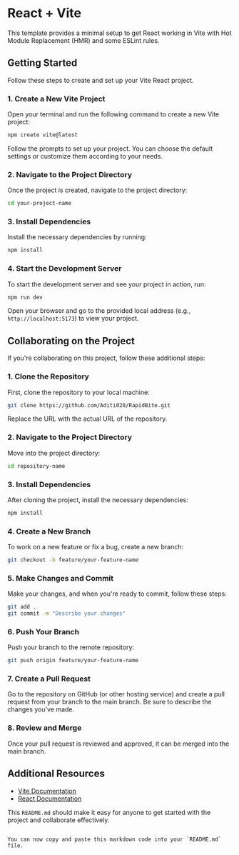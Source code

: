 
# React + Vite

This template provides a minimal setup to get React working in Vite with Hot Module Replacement (HMR) and some ESLint rules.

## Getting Started

Follow these steps to create and set up your Vite React project.

### 1. Create a New Vite Project

Open your terminal and run the following command to create a new Vite project:

```bash
npm create vite@latest
```

Follow the prompts to set up your project. You can choose the default settings or customize them according to your needs.

### 2. Navigate to the Project Directory

Once the project is created, navigate to the project directory:

```bash
cd your-project-name
```

### 3. Install Dependencies

Install the necessary dependencies by running:

```bash
npm install
```

### 4. Start the Development Server

To start the development server and see your project in action, run:

```bash
npm run dev
```

Open your browser and go to the provided local address (e.g., `http://localhost:5173`) to view your project.

## Collaborating on the Project

If you're collaborating on this project, follow these additional steps:

### 1. Clone the Repository

First, clone the repository to your local machine:

```bash
git clone https://github.com/Aditi020/RapidBite.git
```

Replace the URL with the actual URL of the repository.

### 2. Navigate to the Project Directory

Move into the project directory:

```bash
cd repository-name
```

### 3. Install Dependencies

After cloning the project, install the necessary dependencies:

```bash
npm install
```

### 4. Create a New Branch

To work on a new feature or fix a bug, create a new branch:

```bash
git checkout -b feature/your-feature-name
```

### 5. Make Changes and Commit

Make your changes, and when you're ready to commit, follow these steps:

```bash
git add .
git commit -m "Describe your changes"
```

### 6. Push Your Branch

Push your branch to the remote repository:

```bash
git push origin feature/your-feature-name
```

### 7. Create a Pull Request

Go to the repository on GitHub (or other hosting service) and create a pull request from your branch to the main branch. Be sure to describe the changes you've made.

### 8. Review and Merge

Once your pull request is reviewed and approved, it can be merged into the main branch.

## Additional Resources

- [Vite Documentation](https://vitejs.dev/)
- [React Documentation](https://reactjs.org/)

This `README.md` should make it easy for anyone to get started with the project and collaborate effectively.
```

You can now copy and paste this markdown code into your `README.md` file.
